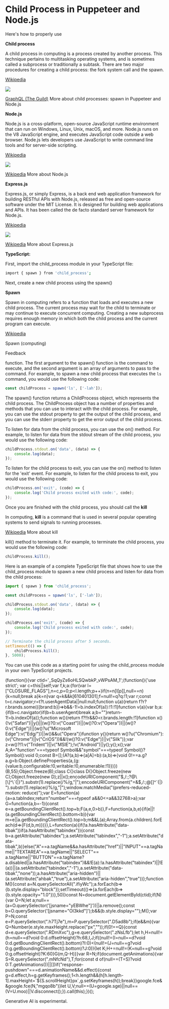# **Child Process** in Puppeteer and Node.js

Here's how to properly use

**Child process**

A child process in computing is a process created by another process. This technique pertains to multitasking operating systems, and is sometimes called a subprocess or traditionally a subtask. There are two major procedures for creating a child process: the fork system call and the spawn.

[Wikipedia](https://en.wikipedia.org/wiki/Child_process)

![](https://encrypted-tbn1.gstatic.com/images?q=tbn:ANd9GcS5ExisfxqSZAOMjGtxSs5i_3pt5T32nYKzhv7jKGuKZHJgqgkK)

[GraphQL (The Guild)](https://the-guild.dev/blog/nodes-child-process)
More about child processes: spawn in Puppeteer and Node.js

**Node.js**

Node.js is a cross-platform, open-source JavaScript runtime environment that can run on Windows, Linux, Unix, macOS, and more. Node.js runs on the V8 JavaScript engine, and executes JavaScript code outside a web browser. Node.js lets developers use JavaScript to write command line tools and for server-side scripting.

[Wikipedia](https://en.wikipedia.org/wiki/Node.js)

![](https://encrypted-tbn0.gstatic.com/images?q=tbn:ANd9GcQ82uBPqnWciRtiFtYrB3OCdcaZLC789VVaMpSBQzC3S1we1p12)

[Wikipedia](https://en.wikipedia.org/wiki/File:Node.js_logo.svg)
More about Node.js

**Express.js**

Express.js, or simply Express, is a back end web application framework for building RESTful APIs with Node.js, released as free and open-source software under the MIT License. It is designed for building web applications and APIs. It has been called the de facto standard server framework for Node.js.

[Wikipedia](https://en.wikipedia.org/wiki/Express.js)

![](https://encrypted-tbn1.gstatic.com/images?q=tbn:ANd9GcTlI5FN6BxsR7Zdw1hoi8C3cAYIIBlLe5bt3zUh0RvatG-MoqjM)

[Wikipedia](https://en.m.wikipedia.org/wiki/File:Expressjs.png)
More about Express.js

**TypeScript:**

First, import the child_process module in your TypeScript file:

```bash
import { spawn } from 'child_process';
```

Next, create a new child process using the spawn()

**Spawn**

Spawn in computing refers to a function that loads and executes a new child process. The current process may wait for the child to terminate or may continue to execute concurrent computing. Creating a new subprocess requires enough memory in which both the child process and the current program can execute.

[Wikipedia](<https://en.wikipedia.org/wiki/Spawn_(computing)>)

Spawn (computing)

Feedback

function. The first argument to the spawn() function is the command to execute, and the second argument is an array of arguments to pass to the command. For example, to spawn a new child process that executes the `ls` command, you would use the following code:

```typescript
const childProcess = spawn('ls', ['-lah']);
```

The spawn() function returns a ChildProcess object, which represents the child process. The ChildProcess object has a number of properties and methods that you can use to interact with the child process. For example, you can use the stdout property to get the output of the child process, and you can use the stderr property to get the error output of the child process.

To listen for data from the child process, you can use the on() method. For example, to listen for data from the stdout stream of the child process, you would use the following code:

```typescript
childProcess.stdout.on('data', (data) => {
    console.log(data);
});
```

To listen for the child process to exit, you can use the on() method to listen for the 'exit' event. For example, to listen for the child process to exit, you would use the following code:

```typescript
childProcess.on('exit', (code) => {
    console.log('Child process exited with code:', code);
});
```

Once you are finished with the child process, you should call the **kill**

In computing, **kill** is a command that is used in several popular operating systems to send signals to running processes.

[Wikipedia](<https://en.wikipedia.org/wiki/Kill_(command)>)
More about kill

kill() method to terminate it. For example, to terminate the child process, you would use the following code:

```typescript
childProcess.kill();
```

Here is an example of a complete TypeScript file that shows how to use the child_process module to spawn a new child process and listen for data from the child process:

```typescript
import { spawn } from 'child_process';

const childProcess = spawn('ls', ['-lah']);

childProcess.stdout.on('data', (data) => {
    console.log(data);
});

childProcess.on('exit', (code) => {
    console.log('Child process exited with code:', code);
});

// Terminate the child process after 5 seconds.
setTimeout(() => {
    childProcess.kill();
}, 5000);
```

You can use this code as a starting point for using the child_process module in your own TypeScript projects.

(function(){var ctid='\_SqQyZs6oHLSQwbkP_vWPsAM_1';(function(){'use strict'; var c=this||self;var f,k;a:{for(var l=\["CLOSURE_FLAGS"\],n=c,p=0;p<l.length;p++)if(n=n\[l\[p\]\],null==n){k=null;break a}k=n}var q=k&&k\[610401301\];f=null!=q?q:!1;var r;const t=c.navigator;r=t?t.userAgentData||null:null;function u(a){return f?r?r.brands.some(({brand:b})=>b&&-1!=b.indexOf(a)):!1:!1}function v(a){var b;a:{if(b=c.navigator)if(b=b.userAgent)break a;b=""}return-1!=b.indexOf(a)};function w(){return f?!!r&&0<r.brands.length:!1}function x(){!v("Safari")||y()||(w()?0:v("Coast"))||(w()?0:v("Opera"))||(w()?0:v("Edge"))||(w()?u("Microsoft Edge"):v("Edg/"))||w()&&u("Opera")}function y(){return w()?u("Chromium"):(v("Chrome")||v("CriOS"))&&!(w()?0:v("Edge"))||v("Silk")};var z=w()?!1:v("Trident")||v("MSIE");!v("Android")||y();y();x();var A;A="function"===typeof Symbol&&"symbol"===typeof Symbol()?Symbol():void 0;const B=\[\];(A?(a,b)=>{a\[A\]=b}:(a,b)=>{void 0!==a.g?a.g=b:Object.defineProperties(a,{g:{value:b,configurable:!0,writable:!0,enumerable:!1}})})(B,55);Object.freeze(B);class C{}class D{}Object.freeze(new C);Object.freeze(new D);z||x();encodeURIComponent("$,/:;?@\[\]^\`{|}").substr(1).replace(/%/g,"|");encodeURIComponent("=&$,/:;@\[\]^\`{|}").substr(1).replace(/%/g,"|");window.matchMedia("(prefers-reduced-motion: reduce)");var E=function(a){a=a.tabIndex;return"number"===typeof a&&0<=a&&32768>a};var G=function(a,b=-1){const e=a.getBoundingClientRect().top+b;F(a,e,0>b)},F=function(a,b,e){if(e||!(a.getBoundingClientRect().bottom<b)){var m=e||a.getBoundingClientRect().top>b;m&&L(a);Array.from(a.children).forEach(d=>{F(d,b,m)})}},L=function(a){if(!a.hasAttribute("data-tibak"))if(a.hasAttribute("tabindex")){const b=a.getAttribute("tabindex");a.setAttribute("tabindex","-1");a.setAttribute("data-tibak",b)}else("A"==a.tagName&&a.hasAttribute("href")||"INPUT"==a.tagName||"TEXTAREA"==a.tagName||"SELECT"== a.tagName||"BUTTON"==a.tagName?a.disabled||a.hasAttribute("tabindex")&&!E(a):!a.hasAttribute("tabindex")||!E(a))||(a.setAttribute("tabindex","-1"),a.setAttribute("data-tibak","none"));a.hasAttribute("aria-hidden")||(a.setAttribute("ahbak","true"),a.setAttribute("aria-hidden","true"))};function M(){const a=N.querySelectorAll(".ifiyWc");a.forEach(b=>{b.style.display="block"});setTimeout(()=>{a.forEach(b=>{b.style.opacity="1.0"})},50)}const N=document.getElementById(ctid);if(N){var O=N;let a;null==(a=O.querySelector('\[jsname="yEBWhe"\]'))||a.remove();const b=O.querySelector('\[jsname="Ol3kkd"\]');b&&(b.style.display="");M();var P=N;const e=P.querySelector(".h7Tj7e"),m=P.querySelector(".D5ad8b");if(e&&m){var Q=Number(e.style.maxHeight.replace("px",""));if(0!==Q){const d=e.querySelector(".RDmXvc"),g=e.querySelector(".zNsLfb");let h,H=null!=(h=null==d?void 0:d.offsetHeight)?h:68,I,J;if((null!=(I=null==d?void 0:d.getBoundingClientRect().bottom)?I:0)<(null!=(J=null==g?void 0:g.getBoundingClientRect().bottom)?J:0)){let K;H+=null!=(K=null==g?void 0:g.offsetHeight)?K:60}G(m,Q-H)}}var R=N;if(document.getAnimations){var S=R.querySelector(".mNfcNd"),T;for(const d of(null==(T=S)?void 0:T.getAnimations())||\[\])if("response-pushdown"===d.animationName&&d.effect){const g=d.effect,h=g.getKeyframes();1<h.length&&(h\[h.length-1\].maxHeight=\`${S.scrollHeight}px\`,g.setKeyframes(h));break}}google.fce&&google.fce(N,"mgqo8b")}let U,V;null==(U=google.sge)||null==(V=U.moo)||V.disconnect();}).call(this);})();

Generative AI is experimental.
